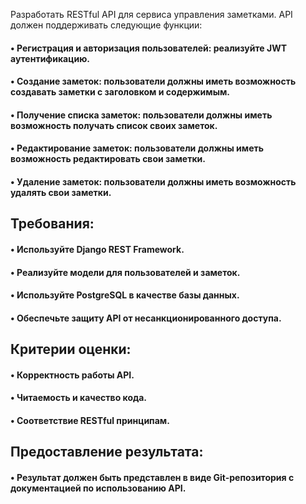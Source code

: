 Разработать RESTful API для сервиса управления заметками. API должен поддерживать следующие функции:
#### •  Регистрация и авторизация пользователей: реализуйте JWT аутентификацию.
#### •	Создание заметок: пользователи должны иметь возможность создавать заметки с заголовком и содержимым.
#### •	Получение списка заметок: пользователи должны иметь возможность получать список своих заметок.
#### •	Редактирование заметок: пользователи должны иметь возможность редактировать свои заметки.
#### •	Удаление заметок: пользователи должны иметь возможность удалять свои заметки.
## Требования:
#### •	Используйте Django REST Framework.
#### •	Реализуйте модели для пользователей и заметок.
#### •	Используйте PostgreSQL в качестве базы данных.
#### •	Обеспечьте защиту API от несанкционированного доступа.
## Критерии оценки:
#### •	Корректность работы API.
#### •	Читаемость и качество кода.
#### •	Соответствие RESTful принципам.

## Предоставление результата:
#### •	Результат должен быть представлен в виде Git-репозитория с документацией по использованию API.
